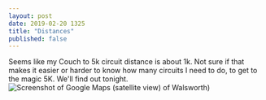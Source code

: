 ```yaml
---
layout: post
date: 2019-02-20 1325
title: "Distances"
published: false
---
```

Seems like my Couch to 5k circuit distance is about 1k.  Not sure if that makes it easier or harder to know how many circuits I need to do, to get to the magic 5K.  We'll find out tonight.
![Screenshot of Google Maps (satellite view) of Walsworth)](https://lh3.googleusercontent.com/U_AiUl-s5AQ8ZM2fMvDjJEBqybbmycZbiaxmZ4xCrXyH3-wJKtKBzEtOoIoSoBZ5mCZYMT2enTblHOpsCaKfQ_tFoafEF76z7K91NpxnriglrSrVj333UZg7pJg0hqNgZCW0C0WOoPTk4vm3D36MSmT8FrGSuQvuU02HXp58LYAAsXgb3P-7ThpEdh2Rvm3a48rPTrGh_mWar8gF1mv4FhRi9k5j3MerE64hUvYrlBmCXziTuu-EF-zO7VgiEr5IwC2PU6jlsBpskSHTrstoIdYQd3WwZkQBqnj-qxzqf3t9vfkOW84cq4ib0Qe6a-E8ncalww0UCww8hmN-LO6mJrntBlsivCNLu5Ux1uGid8ukP1Awy_wGQBySvy8u3koLHvsrhW5NRCEvNbqqV5CWkQPvOrCvrWCKYbN9pt-fjH5fq9KA7aXNkefYeTlw522fMXz3DAHaN0tTTMzjG7neXgFNnd1r1FnyXFRNtTg2OID_8AtRzTAH7IFFyROdaGDFMMkmhDp8uylEiG51XgwzOqJHWLyGuTURcpEPnd4KIV90DQ1vF3MX555GzfWxV-HXDM_vIDRRceaAMoBs6PkojK9dGUet8_2EdhZiUAUi3mTm91-DwTCzG1hMxYrmrAvb2LWYoUSf7047Tb2wA61S81UVuIj7byHU=w1464-h630-no)
